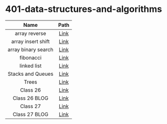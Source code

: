 # 401-data-structures-and-algorithms


| Name  | Path |
| :-------------: | :-------------: |
| array reverse | [Link](./array-reverse/) |
| array insert shift | [Link](./array-insert-shift/) |
| array binary search | [Link](./array-binary-search/) |
| fibonacci| [Link](./fibonacci/) |
| linked list | [Link](./linked-list/) |
| Stacks and Queues | [Link](./StackAndQueue/) |
| Trees | [Link](./trees/) |
| Class 26 | [Link](./sort/README/class26/README.md) |
| Class 26 BLOG | [Link](./sort/README/class26/BLOG.md) |
| Class 27 | [Link](./sort/README/class27/README.md) |
| Class 27 BLOG | [Link](./sort/README/class27/BLOG.md) |
